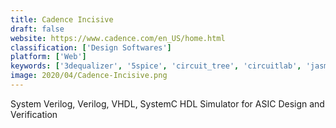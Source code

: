```yaml
---
title: Cadence Incisive
draft: false 
website: https://www.cadence.com/en_US/home.html
classification: ['Design Softwares']
platform: ['Web']
keywords: ['3dequalizer', '5spice', 'circuit_tree', 'circuitlab', 'jasmine', 'modelsim', 'riviera-pro', 'voocat', 'geda_project', 'libmv']
image: 2020/04/Cadence-Incisive.png
---
```

System Verilog, Verilog, VHDL, SystemC HDL Simulator for ASIC Design and Verification